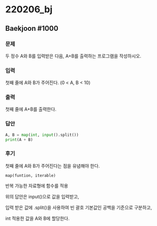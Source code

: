 # 220206_bj



## Baekjoon \#1000



### 문제

두 정수 A와 B를 입력받은 다음, A+B를 출력하는 프로그램을 작성하시오.



### 입력

첫째 줄에 A와 B가 주어진다. (0 < A, B < 10)



### 출력

첫째 줄에 A+B를 출력한다.



### 답안

```python
A, B = map(int, input().split())
print(A + B)
```



### 후기

첫째 줄에 A와 B가 주어진다는 점을 유념해야 한다.

`map(funtion, iterable)`

반복 가능한 자료형에 함수를 적용



위의 답안은 input()으로 값을 입력받고, 

입력 받은 값에 .split()을 사용하여 빈 괄호 기본값인 공백을 기준으로 구분하고, 

int 적용한 값을 A와 B에 할당한다.
